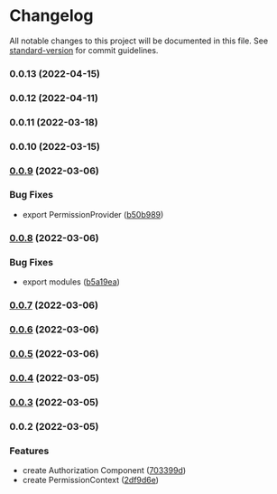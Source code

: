 # Changelog

All notable changes to this project will be documented in this file. See [standard-version](https://github.com/conventional-changelog/standard-version) for commit guidelines.

### 0.0.13 (2022-04-15)

### 0.0.12 (2022-04-11)

### 0.0.11 (2022-03-18)

### 0.0.10 (2022-03-15)

### [0.0.9](https://github.com/synzhang/react-permission/compare/v0.0.8...v0.0.9) (2022-03-06)

### Bug Fixes

- export PermissionProvider ([b50b989](https://github.com/synzhang/react-permission/commit/b50b9895b0517a939815111dc81550c73b4d1d32))

### [0.0.8](https://github.com/synzhang/react-permission/compare/v0.0.7...v0.0.8) (2022-03-06)

### Bug Fixes

- export modules ([b5a19ea](https://github.com/synzhang/react-permission/commit/b5a19ea1ec14a8c2946d133a81493c1b869c11ed))

### [0.0.7](https://github.com/synzhang/react-permission/compare/v0.0.6...v0.0.7) (2022-03-06)

### [0.0.6](https://github.com/synzhang/react-permission/compare/v0.0.5...v0.0.6) (2022-03-06)

### [0.0.5](https://github.com/synzhang/react-permission/compare/v0.0.4...v0.0.5) (2022-03-06)

### [0.0.4](https://github.com/synzhang/react-permission/compare/v0.0.3...v0.0.4) (2022-03-05)

### [0.0.3](https://github.com/synzhang/react-permission/compare/v0.0.2...v0.0.3) (2022-03-05)

### 0.0.2 (2022-03-05)

### Features

- create Authorization Component ([703399d](https://github.com/synzhang/react-permission/commit/703399d8d7b942ed4693be011f9cdc5a8e92fa45))
- create PermissionContext ([2df9d6e](https://github.com/synzhang/react-permission/commit/2df9d6ea9cdc8e737289f0f0e1d238d831137f66))
